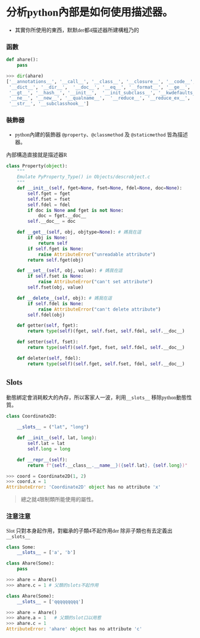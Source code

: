 <font  face="微軟正黑體">

# <font  face="微軟正黑體">分析python內部是如何使用描述器。
- 其實你所使用的東西，默默der都4描述器所建構粗乃的
### 函數
```python
def ahare(): 
    pass

>>> dir(ahare)
['__annotations__', '__call__', '__class__', '__closure__', '__code__', '__defaults__', '__delattr__',
 '__dict__', '__dir__',  '__doc__', '__eq__', '__format__', '__ge__', '__get__', '__getattribute__', '__globals__',
 '__gt__', '__hash__', '__init__',  '__init_subclass__', '__kwdefaults__', '__le__', '__lt__', '__module__', '__name__',
 '__ne__', '__new__', '__qualname__',  '__reduce__', '__reduce_ex__', '__repr__', '__setattr__', '__sizeof__',
 '__str__', '__subclasshook__']
```
### <font  face="微軟正黑體">裝飾器
- python內建的裝飾器 `@property`、`@classmethod` 及 `@staticmethod` 皆為描述器。

內部構造直接就是描述器R
```python
class Property(object):
    """
    Emulate PyProperty_Type() in Objects/descrobject.c
    """
    def __init__(self, fget=None, fset=None, fdel=None, doc=None):
        self.fget = fget
        self.fset = fset
        self.fdel = fdel
        if doc is None and fget is not None:
            doc = fget.__doc__
        self.__doc__ = doc

    def __get__(self, obj, objtype=None): # 媽我在這
        if obj is None:
            return self
        if self.fget is None:
            raise AttributeError("unreadable attribute")
        return self.fget(obj)

    def __set__(self, obj, value): # 媽我在這
        if self.fset is None:
            raise AttributeError("can't set attribute")
        self.fset(obj, value)

    def __delete__(self, obj): # 媽我在這
        if self.fdel is None:
            raise AttributeError("can't delete attribute")
        self.fdel(obj)

    def getter(self, fget):
        return type(self)(fget, self.fset, self.fdel, self.__doc__)

    def setter(self, fset):
        return type(self)(self.fget, fset, self.fdel, self.__doc__)

    def deleter(self, fdel):
        return type(self)(self.fget, self.fset, fdel, self.__doc__)
```


## <font  face="微軟正黑體">Slots
動態綁定會消耗較大的內存，所以客家人一波，利用`__slots__` 移除python動態性質。
```python
class Coordinate2D:

    __slots__ = ("lat", "long")

    def __init__(self, lat, long):
        self.lat = lat
        self.long = long

    def __repr__(self):
        return f"{self.__class__.__name__}({self.lat}, {self.long})"

>>> coord = Coordinate2D(1, 2)
>>> coord.x = 1
AttributeError: 'Coordinate2D' object has no attribute 'x'
```
> 總之就4限制類所能使用的屬性。

### <font  face="微軟正黑體">注意注意
Slot 只對本身起作用，對繼承的子類4不起作用der
除非子類也有去定義出 `__slots__` 
```python
class Some:
    __slots__ = ['a', 'b']

class Ahare(Some):
    pass

>>> ahare = Ahare()
>>> ahare.c = 1 # 父類的slots不起作用

class Ahare(Some):
    __slots__ = ['qqqqqqqqq']

>>> ahare = Ahare()
>>> ahare.a = 1   # 父類的slot口以用惹
>>> ahare.c = 1
AttributeError: 'ahare' object has no attribute 'c'
```